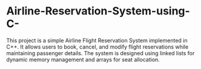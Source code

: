 # Airline-Reservation-System-using-C-
This project is a simple Airline Flight Reservation System implemented in C++. It allows users to book, cancel, and modify flight reservations while maintaining passenger details. The system is designed using linked lists for dynamic memory management and arrays for seat allocation.
